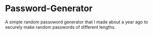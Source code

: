 # Password-Generator
A simple random passoword generator that I made about a year ago to securely make random passwords of different lengths.
